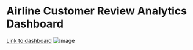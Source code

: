# Airline Customer Review Analytics Dashboard
[Link to dashboard](https://public.tableau.com/app/profile/syed.ayman/viz/AirlineCustomerReviewAnalytics/Dashboard1?publish=yes)
![image](https://github.com/user-attachments/assets/3e7bd9a9-d64d-4bd1-9f2f-0de8f6aa64fe)
